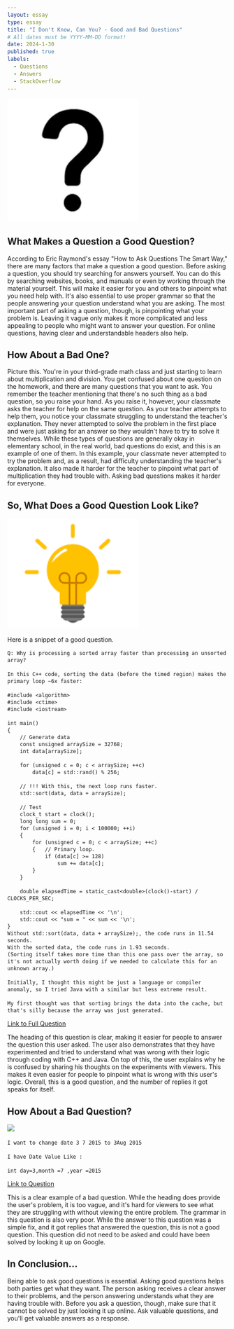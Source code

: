 ```yaml
---
layout: essay
type: essay
title: "I Don't Know, Can You? - Good and Bad Questions"
# All dates must be YYYY-MM-DD format!
date: 2024-1-30
published: true
labels:
  - Questions
  - Answers
  - StackOverflow
---
```


<img width="300px" class="rounded float-start pe-4" src="../img/question.png">

## What Makes a Question a Good Question?

According to Eric Raymond's essay "How to Ask Questions The Smart Way," there are many factors that make a question a good question. Before asking a question, you should try searching for answers yourself. You can do this by searching websites, books, and manuals or even by working through the material yourself. This will make it easier for you and others to pinpoint what you need help with. It's also essential to use proper grammar so that the people answering your question understand what you are asking. The most important part of asking a question, though, is pinpointing what your problem is. Leaving it vague only makes it more complicated and less appealing to people who might want to answer your question. For online questions, having clear and understandable headers also help.

## How About a Bad One?

Picture this. You're in your third-grade math class and just starting to learn about multiplication and division. You get confused about one question on the homework, and there are many questions that you want to ask. You remember the teacher mentioning that there's no such thing as a bad question, so you raise your hand. As you raise it, however, your classmate asks the teacher for help on the same question. As your teacher attempts to help them, you notice your classmate struggling to understand the teacher's explanation. They never attempted to solve the problem in the first place and were just asking for an answer so they wouldn't have to try to solve it themselves. While these types of questions are generally okay in elementary school, in the real world, bad questions do exist, and this is an example of one of them. In this example, your classmate never attempted to try the problem and, as a result, had difficulty understanding the teacher's explanation. It also made it harder for the teacher to pinpoint what part of multiplication they had trouble with. Asking bad questions makes it harder for everyone. 

## So, What Does a Good Question Look Like?

<img width="300px" class="rounded float-start pe-4" src="../img/litbulb.png">

Here is a snippet of a good question.

```
Q: Why is processing a sorted array faster than processing an unsorted array?

In this C++ code, sorting the data (before the timed region) makes the primary loop ~6x faster:

#include <algorithm>
#include <ctime>
#include <iostream>

int main()
{
    // Generate data
    const unsigned arraySize = 32768;
    int data[arraySize];

    for (unsigned c = 0; c < arraySize; ++c)
        data[c] = std::rand() % 256;

    // !!! With this, the next loop runs faster.
    std::sort(data, data + arraySize);

    // Test
    clock_t start = clock();
    long long sum = 0;
    for (unsigned i = 0; i < 100000; ++i)
    {
        for (unsigned c = 0; c < arraySize; ++c)
        {   // Primary loop.
            if (data[c] >= 128)
                sum += data[c];
        }
    }

    double elapsedTime = static_cast<double>(clock()-start) / CLOCKS_PER_SEC;

    std::cout << elapsedTime << '\n';
    std::cout << "sum = " << sum << '\n';
}
Without std::sort(data, data + arraySize);, the code runs in 11.54 seconds.
With the sorted data, the code runs in 1.93 seconds.
(Sorting itself takes more time than this one pass over the array, so it's not actually worth doing if we needed to calculate this for an unknown array.)

Initially, I thought this might be just a language or compiler anomaly, so I tried Java with a similar but less extreme result.

My first thought was that sorting brings the data into the cache, but that's silly because the array was just generated.
```
<p><a href="https://stackoverflow.com/questions/11227809/why-is-processing-a-sorted-array-faster-than-processing-an-unsorted-array">Link to Full Question</a></p>
The heading of this question is clear, making it easier for people to answer the question this user asked. The user also demonstrates that they have experimented and tried to understand what was wrong with their logic through coding with C++ and Java. On top of this, the user explains why he is confused by sharing his thoughts on the experiments with viewers. This makes it even easier for people to pinpoint what is wrong with this user's logic. Overall, this is a good question, and the number of replies it got speaks for itself.

## How About a Bad Question?

<img width="300px" class="rounded float-start pe-4" src="../img/brokebulb.avif">

```
I want to change date 3 7 2015 to 3Aug 2015

I have Date Value Like :

int day=3,month =7 ,year =2015

```
<p><a href="https://stackoverflow.com/questions/31780444/i-want-to-change-date-format">Link to Question</a></p>
 
This is a clear example of a bad question. While the heading does provide the user's problem, it is too vague, and it's hard for viewers to see what they are struggling with without viewing the entire problem. The grammar in this question is also very poor. While the answer to this question was a simple fix, and it got replies that answered the question, this is not a good question. This question did not need to be asked and could have been solved by looking it up on Google.

## In Conclusion...

Being able to ask good questions is essential. Asking good questions helps both parties get what they want. The person asking receives a clear answer to their problems, and the person answering understands what they are having trouble with. Before you ask a question, though, make sure that it cannot be solved by just looking it up online. Ask valuable questions, and you'll get valuable answers as a response.
